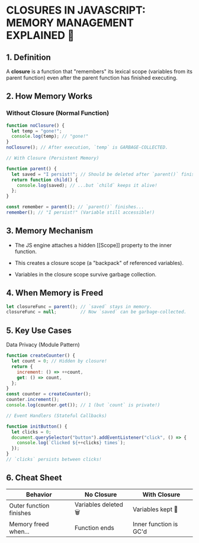 # CLOSURES IN JAVASCRIPT: MEMORY MANAGEMENT EXPLAINED 🎒

## **1. Definition**
A **closure** is a function that "remembers" its lexical scope (variables from its parent function) even after the parent function has finished executing.

## **2. How Memory Works**
### **Without Closure (Normal Function)**
```js
function noClosure() {
  let temp = "gone!";
  console.log(temp); // "gone!"
}
noClosure(); // After execution, `temp` is GARBAGE-COLLECTED.

// With Closure (Persistent Memory)

function parent() {
  let saved = "I persist!"; // Should be deleted after `parent()` finishes...
  return function child() {
    console.log(saved); // ...but `child` keeps it alive!
  };
}

const remember = parent(); // `parent()` finishes...
remember(); // "I persist!" (Variable still accessible!)
```

## 3. Memory Mechanism

- The JS engine attaches a hidden [[Scope]] property to the inner function.

- This creates a closure scope (a "backpack" of referenced variables).

- Variables in the closure scope survive garbage collection.


## 4. When Memory is Freed
```js
let closureFunc = parent(); // `saved` stays in memory.
closureFunc = null;         // Now `saved` can be garbage-collected.

```

## 5. Key Use Cases

Data Privacy (Module Pattern)
```js
function createCounter() {
  let count = 0; // Hidden by closure!
  return {
    increment: () => ++count,
    get: () => count,
  };
}
const counter = createCounter();
counter.increment();
console.log(counter.get()); // 1 (but `count` is private!)

// Event Handlers (Stateful Callbacks)

function initButton() {
  let clicks = 0;
  document.querySelector("button").addEventListener("click", () => {
    console.log(`Clicked ${++clicks} times`);
  });
}
// `clicks` persists between clicks!

```

## 6. Cheat Sheet

| Behavior               | No Closure            | With Closure               |
|------------------------|------------------------|-----------------------------|
| Outer function finishes| Variables deleted 🗑️   | Variables kept 🎒           |
| Memory freed when...  | Function ends          | Inner function is GC'd      |


